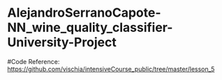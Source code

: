 # AlejandroSerranoCapote-NN_wine_quality_classifier-University-Project

#Code Reference: https://github.com/vischia/intensiveCourse_public/tree/master/lesson_5
